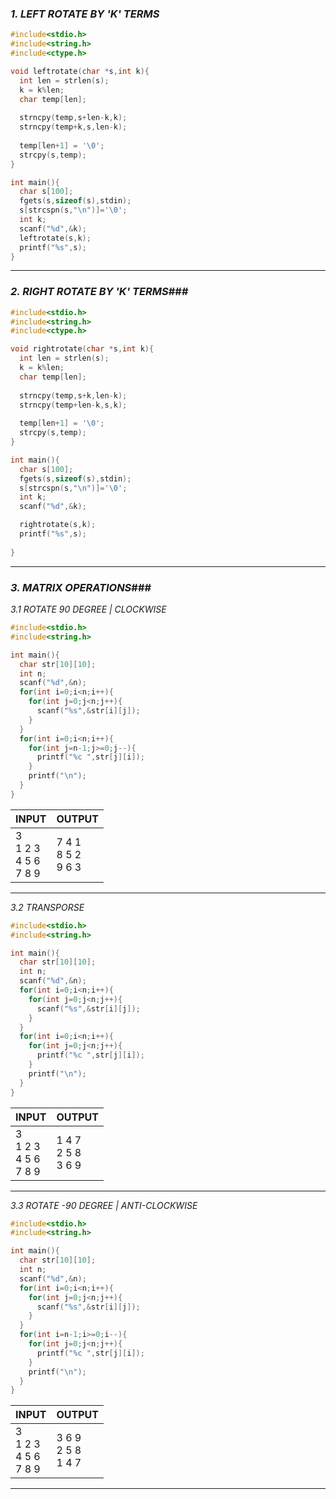 ### ***1. LEFT ROTATE BY 'K' TERMS*** ###

```c
#include<stdio.h>
#include<string.h>
#include<ctype.h>

void leftrotate(char *s,int k){
  int len = strlen(s);
  k = k%len;
  char temp[len];
  
  strncpy(temp,s+len-k,k);
  strncpy(temp+k,s,len-k);
  
  temp[len+1] = '\0';
  strcpy(s,temp);
}

int main(){
  char s[100];
  fgets(s,sizeof(s),stdin);
  s[strcspn(s,"\n")]='\0';
  int k;
  scanf("%d",&k);
  leftrotate(s,k);
  printf("%s",s);
}
```
---
### ***2. RIGHT ROTATE BY 'K' TERMS***###

```c
#include<stdio.h>
#include<string.h>
#include<ctype.h>

void rightrotate(char *s,int k){
  int len = strlen(s);
  k = k%len;
  char temp[len];
  
  strncpy(temp,s+k,len-k);
  strncpy(temp+len-k,s,k);
  
  temp[len+1] = '\0';
  strcpy(s,temp);
}

int main(){
  char s[100];
  fgets(s,sizeof(s),stdin);
  s[strcspn(s,"\n")]='\0';
  int k;
  scanf("%d",&k);

  rightrotate(s,k);
  printf("%s",s);
  
}
```
---
### ***3. MATRIX OPERATIONS***###
*3.1 ROTATE 90 DEGREE | CLOCKWISE*

```c
#include<stdio.h>
#include<string.h>

int main(){
  char str[10][10];
  int n;
  scanf("%d",&n);
  for(int i=0;i<n;i++){
    for(int j=0;j<n;j++){
      scanf("%s",&str[i][j]);
    }
  }
  for(int i=0;i<n;i++){
    for(int j=n-1;j>=0;j--){
      printf("%c ",str[j][i]);
    }
    printf("\n");
  }
}
```

| INPUT                        | OUTPUT                    |
| ---------------------------- | ------------------------- |
| 3<br>1 2 3<br>4 5 6<br>7 8 9 | 7 4 1 <br>8 5 2 <br>9 6 3 |

---
*3.2 TRANSPORSE*

```c
#include<stdio.h>
#include<string.h>

int main(){
  char str[10][10];
  int n;
  scanf("%d",&n);
  for(int i=0;i<n;i++){
    for(int j=0;j<n;j++){
      scanf("%s",&str[i][j]);
    }
  }
  for(int i=0;i<n;i++){
    for(int j=0;j<n;j++){
      printf("%c ",str[j][i]);
    }
    printf("\n");
  }
}
```

| INPUT                        | OUTPUT                    |
| ---------------------------- | ------------------------- |
| 3<br>1 2 3<br>4 5 6<br>7 8 9 | 1 4 7 <br>2 5 8 <br>3 6 9 |

---
*3.3 ROTATE -90 DEGREE | ANTI-CLOCKWISE*

```c
#include<stdio.h>
#include<string.h>

int main(){
  char str[10][10];
  int n;
  scanf("%d",&n);
  for(int i=0;i<n;i++){
    for(int j=0;j<n;j++){
      scanf("%s",&str[i][j]);
    }
  }
  for(int i=n-1;i>=0;i--){
    for(int j=0;j<n;j++){
      printf("%c ",str[j][i]);
    }
    printf("\n");
  }
}
```

| INPUT                        | OUTPUT                    |
| ---------------------------- | ------------------------- |
| 3<br>1 2 3<br>4 5 6<br>7 8 9 | 3 6 9 <br>2 5 8 <br>1 4 7 |

---
